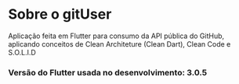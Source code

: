 # Sobre o gitUser

Aplicação feita em Flutter para consumo da API pública do GitHub, aplicando conceitos de Clean Architeture (Clean Dart), Clean Code e S.O.L.I.D

### Versão do Flutter usada no desenvolvimento: 3.0.5

